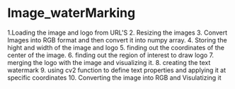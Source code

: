 # Image_waterMarking
1.Loading the image and logo from URL'S
2. Resizing the images 
3. Convert Images into RGB format and then convert it into numpy array.
4. Storing the hight and width of the image and logo
5. finding out the coordinates of the center of the image.
6. finding out the region of interest to draw logo
7. merging the logo with the image and visualizing it.
8. creating the text watermark
9. using cv2 function to define text properties and applying it at specific coordinates
10. Converting the image into RGB and Visulatizing it
